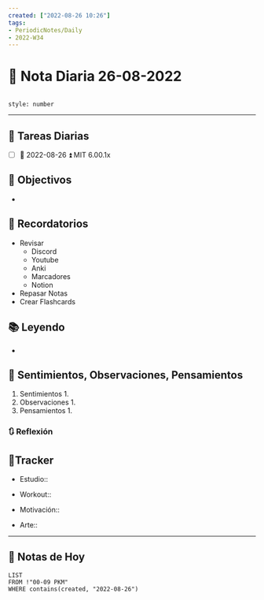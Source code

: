 ```yaml
---
created: ["2022-08-26 10:26"]
tags:
- PeriodicNotes/Daily
- 2022-W34
---
```


# 📅 Nota Diaria 26-08-2022
```toc

style: number

```

---
## 🔷 Tareas Diarias
- [ ] 📅 2022-08-26 ⏫ MIT 6.00.1x

## 🎯 Objectivos
- 
## 📕 Recordatorios
- Revisar
	- Discord
	- Youtube
	- Anki
	- Marcadores
	- Notion
- Repasar Notas
- Crear Flashcards

## 📚 Leyendo
- 
## 💬 Sentimientos, Observaciones, Pensamientos 
1. Sentimientos
	1. 
2. Observaciones
	1. 
3. Pensamientos
	1. 
### 🔃 Reflexión

## 🔷Tracker

- Estudio::

- Workout::

- Motivación::

- Arte::
---

## 📅 Notas de Hoy
```dataview
LIST 
FROM !"00-09 PKM" 
WHERE contains(created, "2022-08-26")
```
